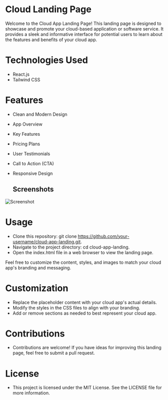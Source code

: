 
# Cloud Landing Page 

Welcome to the Cloud App Landing Page! This landing page is designed to showcase and promote your cloud-based application or software service. It provides a sleek and informative interface for potential users to learn about the features and benefits of your cloud app.

# Technologies Used

- React.js
- Tailwind CSS

# Features

- Clean and Modern Design
- App Overview
- Key Features
- Pricing Plans
- User Testimonials
- Call to Action (CTA)
- Responsive Design

  ## Screenshots

![Screenshot](https://i.imgur.com/n54IX97.png)


# Usage

- Clone this repository: git clone https://github.com/your-username/cloud-app-landing.git.
- Navigate to the project directory: cd cloud-app-landing.
- Open the index.html file in a web browser to view the landing page.

Feel free to customize the content, styles, and images to match your cloud app's branding and messaging.

# Customization

- Replace the placeholder content with your cloud app's actual details.
- Modify the styles in the CSS files to align with your branding.
- Add or remove sections as needed to best represent your cloud app.

# Contributions

- Contributions are welcome! If you have ideas for improving this landing page, feel free to submit a pull request.

# License

- This project is licensed under the MIT License. See the LICENSE file for more information.
